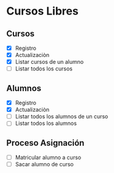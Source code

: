 # Cursos Libres

## Cursos
- [x] Registro
- [x] Actualizaciòn
- [x] Listar cursos de un alumno
- [ ] Listar todos los cursos

## Alumnos
- [x] Registro
- [x] Actualizaciòn
- [ ] Listar todos los alumnos de un curso
- [ ] Listar todos los alumnos

## Proceso Asignación
- [ ] Matricular alumno a curso
- [ ] Sacar alumno de curso
